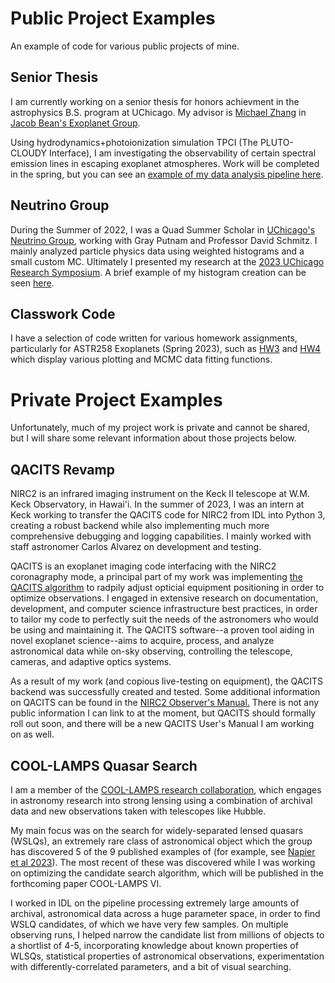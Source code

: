 # Public Project Examples
An example of code for various public projects of mine.

## Senior Thesis 
I am currently working on a senior thesis for honors achievment in the astrophysics B.S. program at UChicago. My advisor is [Michael Zhang](https://astro.uchicago.edu/~mz/) in [Jacob Bean's Exoplanet Group](https://astro.uchicago.edu/~jbean/index.html). 

Using hydrodynamics+photoionization simulation TPCI (The PLUTO-CLOUDY Interface), I am investigating the observability of certain spectral emission lines in escaping exoplanet atmospheres. Work will be completed in the spring, but you can see an [example of my data analysis pipeline here](2024_thesis_analyze_continuum.ipynb).

## Neutrino Group
During the Summer of 2022, I was a Quad Summer Scholar in [UChicago's Neutrino Group](https://voices.uchicago.edu/neutrino/), working with Gray Putnam and Professor David Schmitz. I mainly analyzed particle physics data using weighted histograms and a small custom MC. Ultimately I presented my research at the [2023 UChicago Research Symposium](2023_ResearchSymposium_Poster.jpg). A brief example of my histogram creation can be seen [here](2022_scalartime_hist.py).

## Classwork Code
I have a selection of code written for various homework assignments, particularly for ASTR258 Exoplanets (Spring 2023), such as [HW3](2023_RRosener_hw3_nb.ipynb) and [HW4](2023_RRosener_hw4.ipynb) which display various plotting and MCMC data fitting functions.

# Private Project Examples
Unfortunately, much of my project work is private and cannot be shared, but I will share some relevant information about those projects below.

## QACITS Revamp
NIRC2 is an infrared imaging instrument on the Keck II telescope at W.M. Keck Observatory, in Hawai'i. In the summer of 2023, I was an intern at Keck working to transfer the QACITS code for NIRC2 from IDL into Python 3, creating a robust backend while also implementing much more comprehensive debugging and logging capabilities. I mainly worked with staff astronomer Carlos Alvarez on development and testing.

QACITS is an exoplanet imaging code interfacing with the NIRC2 coronagraphy mode, a principal part of my work was implementing [the QACITS algorithm](https://www.aanda.org/articles/aa/full_html/2015/12/aa27102-15/aa27102-15.html) to radpily adjust opticial equipment positioning in order to optimize observations. I engaged in extensive research on documentation, development, and computer science infrastructure best practices, in order to tailor my code to perfectly suit the needs of the astronomers who would be using and maintaining it. The QACITS software--a proven tool aiding in novel exoplanet science--aims to acquire, process, and analyze astronomical data while on-sky observing, controlling the telescope, cameras, and adaptive optics systems.

As a result of my work (and copious live-testing on equipment), the QACITS backend was successfully created and tested. Some additional information on QACITS can be found in the [NIRC2 Observer's Manual.](https://www2.keck.hawaii.edu/inst/nirc2/ObserversManual.html) There is not any public information I can link to at the moment, but QACITS should formally roll out soon, and there will be a new QACITS User's Manual I am working on as well.

## COOL-LAMPS Quasar Search
I am a member of the [COOL-LAMPS research collaboration](https://coollamps.github.io/index.html), which engages in astronomy research into strong lensing using a combination of archival data and new observations taken with telescopes like Hubble. 

My main focus was on the search for widely-separated lensed quasars (WSLQs), an extremely rare class of astronomical object which the group has discovered 5 of the 9 published examples of (for example, see [Napier et al 2023](https://inspirehep.net/literature/2662079)). The most recent of these was discovered while I was working on optimizing the candidate search algorithm, which will be published in the forthcoming paper COOL-LAMPS VI.

I worked in IDL on the pipeline processing extremely large amounts of archival, astronomical data across a huge parameter space, in order to find WSLQ candidates, of which we have very few samples. On multiple observing runs, I helped narrow the candidate list from millions of objects to a shortlist of 4-5, incorporating knowledge about known properties of WLSQs, statistical properties of astronomical observations, experimentation with differently-correlated parameters, and a bit of visual searching. 
